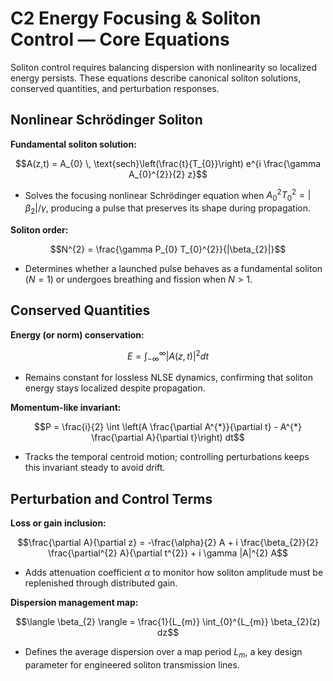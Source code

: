 # C2 Energy Focusing & Soliton Control — Core Equations

Soliton control requires balancing dispersion with nonlinearity so localized energy persists. These equations describe canonical soliton solutions, conserved quantities, and perturbation responses.

## Nonlinear Schrödinger Soliton
**Fundamental soliton solution:**

$$A(z,t) = A_{0} \, \text{sech}\left(\frac{t}{T_{0}}\right) e^{i \frac{\gamma A_{0}^{2}}{2} z}$$

- Solves the focusing nonlinear Schrödinger equation when $A_{0}^{2} T_{0}^{2} = |\beta_{2}|/\gamma$, producing a pulse that preserves its shape during propagation.

**Soliton order:**

$$N^{2} = \frac{\gamma P_{0} T_{0}^{2}}{|\beta_{2}|}$$

- Determines whether a launched pulse behaves as a fundamental soliton ($N=1$) or undergoes breathing and fission when $N>1$.

## Conserved Quantities
**Energy (or norm) conservation:**

$$E = \int_{-\infty}^{\infty} |A(z,t)|^{2} dt$$

- Remains constant for lossless NLSE dynamics, confirming that soliton energy stays localized despite propagation.

**Momentum-like invariant:**

$$P = \frac{i}{2} \int \left(A \frac{\partial A^{*}}{\partial t} - A^{*} \frac{\partial A}{\partial t}\right) dt$$

- Tracks the temporal centroid motion; controlling perturbations keeps this invariant steady to avoid drift.

## Perturbation and Control Terms
**Loss or gain inclusion:**

$$\frac{\partial A}{\partial z} = -\frac{\alpha}{2} A + i \frac{\beta_{2}}{2} \frac{\partial^{2} A}{\partial t^{2}} + i \gamma |A|^{2} A$$

- Adds attenuation coefficient $\alpha$ to monitor how soliton amplitude must be replenished through distributed gain.

**Dispersion management map:**

$$\langle \beta_{2} \rangle = \frac{1}{L_{m}} \int_{0}^{L_{m}} \beta_{2}(z) dz$$

- Defines the average dispersion over a map period $L_{m}$, a key design parameter for engineered soliton transmission lines.
